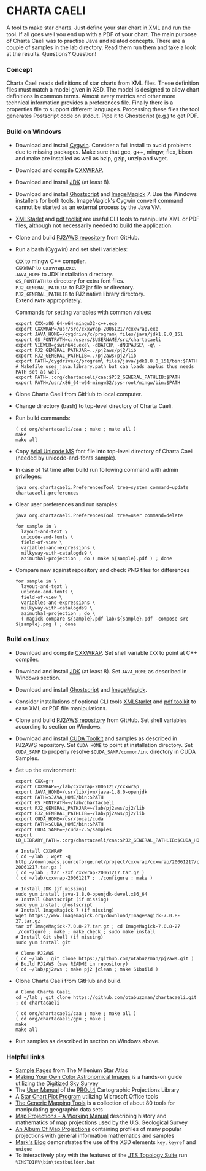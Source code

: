 # CHARTA CAELI
A tool to make star charts. Just define your star chart in XML and run the tool. If all goes well you end up with a PDF of your chart. The main purpose of Charta Caeli was to practise Java and related concepts. There are a couple of samples in the lab directory. Read them run them and take a look at the results. Questions? Question!

### Concept

Charta Caeli reads definitions of star charts from XML files. These definition files must match a model given in XSD. The model is designed to allow chart definitions in common terms. Almost every metrics and other more technical information provides a preferences file. Finally there is a properties file to support different languages. Processing these files the tool generates Postscript code on stdout. Pipe it to Ghostscript (e.g.) to get PDF.

###  Build on Windows
- Download and install [Cygwin](http://cygwin.com/). Consider a full install to avoid problems due to missing packages. Make sure that gcc, g++, mingw, flex, bison and make are installed as well as bzip, gzip, unzip and wget.
- Download and compile [CXXWRAP](http://sourceforge.net/projects/cxxwrap/).
- Download and install [JDK](http://www.oracle.com/technetwork/java/javase/downloads/index.html) (at least 8).
- Download and install [Ghostscript](http://ghostscript.com/download/) and [ImageMagick](https://www.imagemagick.org/script/download.php) 7. Use the Windows installers for both tools. ImageMagick's Cygwin convert command cannot be started as an external process by the Java VM.
- [XMLStarlet](http://xmlstar.sourceforge.net/) and [pdf toolkit](https://www.pdflabs.com/tools/pdftk-the-pdf-toolkit/) are useful CLI tools to manipulate XML or PDF files, although not necessarily needed to build the application.
- Clone and build [PJ2AWS repository](https://github.com/otabuzzman/pj2aws.git) from GitHub.
- Run a bash (Cygwin) and set shell variables:

  `CXX` to mingw C++ compiler.<br>
  `CXXWRAP` to cxxwrap.exe.<br>
  `JAVA_HOME` to JDK installation directory.<br>
  `GS_FONTPATH` to directory for extra font files.<br>
  `PJ2_GENERAL_PATHJAR` to PJ2 jar file or directory.<br>
  `PJ2_GENERAL_PATHLIB` to PJ2 native library directory.<br>
  Extend `PATH` appropriately.<br>

  Commands for setting variables with common values:

  ```
  export CXX=x86_64-w64-mingw32-c++.exe
  export CXXWRAP=/usr/src/cxxwrap-20061217/cxxwrap.exe
  export JAVA_HOME=/cygdrive/c/program\ files/java/jdk1.8.0_151
  export GS_FONTPATH=c:/users/$USERNAME/src/chartacaeli
  export VIEWER=gswin64c.exe\ -dBATCH\ -dNOPAUSE\ -q\ -
  export PJ2_GENERAL_PATHJAR=../pj2aws/pj2/lib
  export PJ2_GENERAL_PATHLIB=../pj2aws/pj2/lib
  export PATH=/cygdrive/c/program\ files/java/jdk1.8.0_151/bin:$PATH
  # Makefile uses java.library.path but caa loads aaplus thus needs PATH set as well
  export PATH=.:org/chartacaeli/caa:$PJ2_GENERAL_PATHLIB:$PATH
  export PATH=/usr/x86_64-w64-mingw32/sys-root/mingw/bin:$PATH
  ```
- Clone Charta Caeli from GitHub to local computer.
- Change directory (bash) to top-level directory of Charta Caeli.
- Run build commands:

  ```
  ( cd org/chartacaeli/caa ; make ; make all )
  make
  make all
  ```
- Copy [Arial Unicode MS](http://fontsgeek.com/fonts/Arial-Unicode-MS-Regular) font file into top-level directory of Charta Caeli (needed by unicode-and-fonts sample).
- In case of 1st time after build run following command with admin privileges:

  ```
  java org.chartacaeli.PreferencesTool tree=system command=update chartacaeli.preferences
  ```
- Clear user preferences and run samples:

  ```
  java org.chartacaeli.PreferencesTool tree=user command=delete

  for sample in \
	layout-and-text \
	unicode-and-fonts \
	field-of-view \
	variables-and-expressions \
	milkyway-with-catalogds9 \
	azimuthal-projection ; do ( make ${sample}.pdf ) ; done
  ```
- Compare new against repository and check PNG files for differences

  ```
  for sample in \
	layout-and-text \
	unicode-and-fonts \
	field-of-view \
	variables-and-expressions \
	milkyway-with-catalogds9 \
	azimuthal-projection ; do \
	( magick compare ${sample}.pdf lab/${sample}.pdf -compose src ${sample}.png ) ; done
  ```

### Build on Linux
- Download and compile [CXXWRAP](http://sourceforge.net/projects/cxxwrap/). Set shell variable `CXX` to point at C++ compiler.
- Download and install [JDK](http://www.oracle.com/technetwork/java/javase/downloads/index.html) (at least 8). Set `JAVA_HOME` as described in Windows section.
- Download and install [Ghostscript](http://ghostscript.com/download/) and [ImageMagick](https://www.imagemagick.org/script/download.php).
- Consider installations of optional CLI tools [XMLStarlet](http://xmlstar.sourceforge.net/) and [pdf toolkit](https://www.pdflabs.com/tools/pdftk-the-pdf-toolkit/) to ease XML or PDF file manipulations.
- Clone and build [PJ2AWS repository](https://github.com/otabuzzman/pj2aws.git) from GitHub. Set shell variables according to section on Windows.
- Download and install [CUDA Toolkit](https://developer.nvidia.com/cuda-toolkit) and samples as described in PJ2AWS repository. Set `CUDA_HOME` to point at installation directory. Set `CUDA_SAMP` to properly resolve `$CUDA_SAMP/common/inc` directory in CUDA Samples.
- Set up the environment:
  ```
  export CXX=g++
  export CXXWRAP=~/lab/cxxwrap-20061217/cxxwrap
  export JAVA_HOME=/usr/lib/jvm/java-1.8.0-openjdk
  export PATH=$JAVA_HOME/bin:$PATH
  export GS_FONTPATH=~/lab/chartacaeli
  export PJ2_GENERAL_PATHJAR=~/lab/pj2aws/pj2/lib
  export PJ2_GENERAL_PATHLIB=~/lab/pj2aws/pj2/lib
  export CUDA_HOME=/usr/local/cuda
  export PATH=$CUDA_HOME/bin:$PATH
  export CUDA_SAMP=~/cuda-7.5/samples
  export LD_LIBRARY_PATH=.:org/chartacaeli/caa:$PJ2_GENERAL_PATHLIB:$CUDA_HOME/lib64:$LD_LIBRARY_PATH

  # Install CXXWRAP
  ( cd ~/lab ; wget -q http://downloads.sourceforge.net/project/cxxwrap/cxxwrap/20061217/cxxwrap-20061217.tar.gz )
  ( cd ~/lab ; tar -zxf cxxwrap-20061217.tar.gz )
  ( cd ~/lab/cxxwrap-20061217 ; ./configure ; make )

  # Install JDK (if missing)
  sudo yum install java-1.8.0-openjdk-devel.x86_64
  # Install Ghostscript (if missing)
  sudo yum install ghostscript
  # Install ImageMagick 7 (if missing)
  wget https://www.imagemagick.org/download/ImageMagick-7.0.8-27.tar.gz
  tar xf ImageMagick-7.0.8-27.tar.gz ; cd ImageMagick-7.0.8-27
  ./configure ; make ; make check ; sudo make install
  # Install Git shell (if missing)
  sudo yum install git

  # Clone PJ2AWS
  ( cd ~/lab ; git clone https://github.com/otabuzzman/pj2aws.git )
  # Build PJ2AWS (see README in repository)
  ( cd ~/lab/pj2aws ; make pj2 jclean ; make S1build )
  ```

- Clone Charta Caeli from GitHub and build.
  ```
  # Clone Charta Caeli
  cd ~/lab ; git clone https://github.com/otabuzzman/chartacaeli.git ; cd chartacaeli

  ( cd org/chartacaeli/caa ; make ; make all )
  ( cd org/chartacaeli/gpu ; make )
  make
  make all
  ```

- Run samples as described in section on Windows above.

### Helpful links

- [Sample Pages](http://www.skymaps.com/store/samples/Millennium%20Star%20Atlas.pdf) from The Millenium Star Atlas
- [Making Your Own Color Astronomical Images](http://www.kellysky.net/DSScolor.ppt) is a hands-on guide utilizing the [Digitized Sky Survey](https://archive.stsci.edu/cgi-bin/dss_form)
- The [User Manual](https://github.com/OSGeo/proj.4/blob/master/docs/old/of90-284.pdf) of the [PROJ.4](https://github.com/OSGeo/proj.4) Cartographic Projections Library
- A [Star Chart Plot Program](http://www.geocities.jp/toshimi_taki/star_chart_program/star_chart_program.htm) utilizing Microsoft Office tools
- [The Generic Mapping Tools](http://gmt.soest.hawaii.edu/) is a collection of about 80 tools for manipulating geographic data sets
- [Map Projections - A Working Manual](http://pubs.usgs.gov/pp/1395/report.pdf) describing history and mathematics of map projections used by the U.S. Geological Survey
- [An Album Of Map Projections](http://pubs.usgs.gov/pp/1453/report.pdf) containing profiles of many popular projections with general information mathematics and samples
- [Mark's Blog](http://markchensblog.blogspot.de/2012/11/key-keyref-and-unique-in-xsd.html) demonstrates the use of the XSD elements `key`, `keyref` and `unique`
- To interactively play with the features of the [JTS Topology Suite](http://tsusiatsoftware.net/jts/main.html) run `%INSTDIR%\bin\testbuilder.bat`
